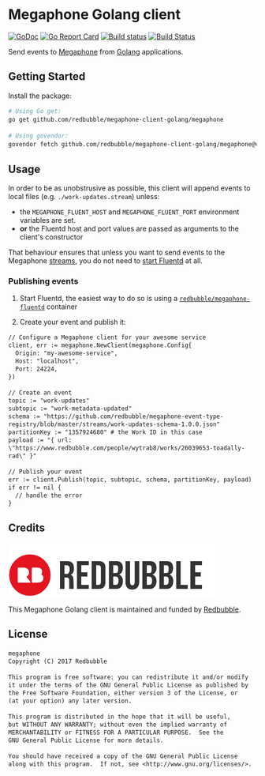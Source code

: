 # Megaphone Golang client

[![GoDoc](https://godoc.org/github.com/redbubble/megaphone-client-golang/megaphone?status.svg)](https://godoc.org/github.com/redbubble/megaphone-client-golang/megaphone)
[![Go Report Card](https://goreportcard.com/badge/github.com/redbubble/megaphone-client-golang/megaphone)](https://goreportcard.com/report/github.com/redbubble/megaphone-client-golang/megaphone)
[![Build status](https://badge.buildkite.com/8d56deb25d44956e5628dcae206230d344dbb16ca1798f7bd9.svg?branch=master)](https://buildkite.com/redbubble/megaphone-client-golang)
[![Build Status](https://travis-ci.org/redbubble/megaphone-client-golang.svg?branch=master)](https://travis-ci.org/redbubble/megaphone-client-golang)

Send events to [Megaphone][megaphone] from [Golang][golang] applications.

[megaphone]: https://github.com/redbubble/megaphone
[golang]: https://golang.org/

## Getting Started

Install the package:

```bash
# Using Go get:
go get github.com/redbubble/megaphone-client-golang/megaphone

# Using govendor:
govendor fetch github.com/redbubble/megaphone-client-golang/megaphone@v1
```

## Usage

In order to be as unobstrusive as possible, this client will append events to local files (e.g. `./work-updates.stream`) unless:

* the `MEGAPHONE_FLUENT_HOST` and `MEGAPHONE_FLUENT_PORT` environment variables are set.
* **or** the Fluentd host and port values are passed as arguments to the client's constructor

That behaviour ensures that unless you want to send events to the Megaphone [streams][stream], you do not need to [start Fluentd][megaphone-fluentd] at all.

[stream]: https://github.com/redbubble/com/megaphone#stream
[megaphone-fluentd]: https://github.com/redbubble/megaphone-fluentd-container

### Publishing events

1. Start Fluentd, the easiest way to do so is using a [`redbubble/megaphone-fluentd`][megaphone-fluentd] container

1. Create your event and publish it:

```golang
// Configure a Megaphone client for your awesome service
client, err := megaphone.NewClient(megaphone.Config{
  Origin: "my-awesome-service",
  Host: "localhost",
  Port: 24224,
})

// Create an event
topic := "work-updates"
subtopic := "work-metadata-updated"
schema := "https://github.com/redbubble/megaphone-event-type-registry/blob/master/streams/work-updates-schema-1.0.0.json"
partitionKey := "1357924680" # the Work ID in this case
payload := "{ url: \"https://www.redbubble.com/people/wytrab8/works/26039653-toadally-rad\" }"

// Publish your event
err := client.Publish(topic, subtopic, schema, partitionKey, payload)
if err != nil {
  // handle the error
}
```

## Credits

[![](doc/redbubble.png)][redbubble]

This Megaphone Golang client is maintained and funded by [Redbubble][redbubble].

[redbubble]: https://www.redbubble.com

## License

    megaphone
    Copyright (C) 2017 Redbubble

    This program is free software: you can redistribute it and/or modify
    it under the terms of the GNU General Public License as published by
    the Free Software Foundation, either version 3 of the License, or
    (at your option) any later version.

    This program is distributed in the hope that it will be useful,
    but WITHOUT ANY WARRANTY; without even the implied warranty of
    MERCHANTABILITY or FITNESS FOR A PARTICULAR PURPOSE.  See the
    GNU General Public License for more details.

    You should have received a copy of the GNU General Public License
    along with this program.  If not, see <http://www.gnu.org/licenses/>.
